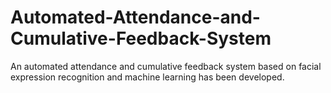 # Automated-Attendance-and-Cumulative-Feedback-System
An automated attendance and cumulative feedback system based on facial expression recognition and machine learning has been developed.
